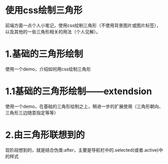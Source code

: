# 使用css绘制三角形
前端方面一点个人小笔记，使用css绘制三角形（不使用背景图片或图片标签），以及其他的一些三角形相关的用法（个人见解）。

# 1.基础的三角形绘制
使用一个demo，介绍如何用css绘制三角形

# 1.1基础的三角形绘制——extendsion
使用一个demo，在基础的三角形绘制之上，稍进一步的扩展使用（三角形朝向、三角形三边随意指定等等）

# 2.由三角形联想到的
现阶段想到的，就是结合伪类:after，主要是导航栏中的.selected(或者.active)中的样式
